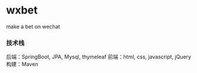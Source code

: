 # wxbet
make a bet on wechat

### 技术栈
后端：SpringBoot, JPA, Mysql, thymeleaf
前端：html, css, javascript, jQuery
构建：Maven